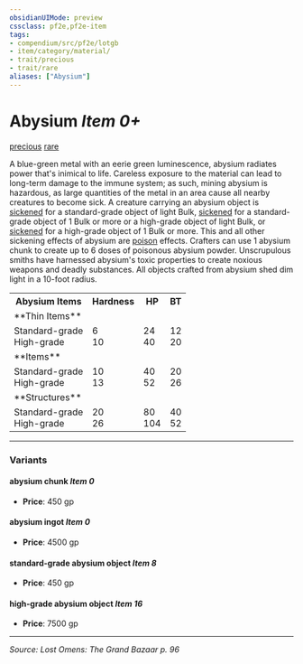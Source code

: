 ```yaml
---
obsidianUIMode: preview
cssclass: pf2e,pf2e-item
tags:
- compendium/src/pf2e/lotgb
- item/category/material/
- trait/precious
- trait/rare
aliases: ["Abysium"]
---
```

# Abysium *Item 0+*  
[precious](rules/traits/precious.md "Precious Item Trait")  [rare](rules/traits/rare.md "Rare Rarity Trait")  


A blue-green metal with an eerie green luminescence, abysium radiates power that's inimical to life. Careless exposure to the material can lead to long-term damage to the immune system; as such, mining abysium is hazardous, as large quantities of the metal in an area cause all nearby creatures to become sick. A creature carrying an abysium object is [sickened](rules/conditions.md#Sickened) for a standard-grade object of light Bulk, [sickened](rules/conditions.md#Sickened) for a standard-grade object of 1 Bulk or more or a high-grade object of light Bulk, or [sickened](rules/conditions.md#Sickened) for a high-grade object of 1 Bulk or more. This and all other sickening effects of abysium are [poison](rules/traits/poison.md "Poison Effect Trait") effects. Crafters can use 1 abysium chunk to create up to 6 doses of poisonous abysium powder. Unscrupulous smiths have harnessed abysium's toxic properties to create noxious weapons and deadly substances. All objects crafted from abysium shed dim light in a 10-foot radius.

<table>
<tr>
  <th>Abysium Items</th>
  <th>Hardness</th>
  <th>HP</th>
  <th>BT</th>
</tr>
<tr>
  <td>**Thin Items**</td>
  <td></td>
  <td></td>
  <td></td>
</tr>
<tr>
  <td>Standard-grade<br />High-grade</td>
  <td>6<br />10</td>
  <td>24<br />40</td>
  <td>12<br />20</td>
</tr>
<tr>
  <td>**Items**</td>
  <td></td>
  <td></td>
  <td></td>
</tr>
<tr>
  <td>Standard-grade<br />High-grade</td>
  <td>10<br />13</td>
  <td>40<br />52</td>
  <td>20<br />26</td>
</tr>
<tr>
  <td>**Structures**</td>
  <td></td>
  <td></td>
  <td></td>
</tr>
<tr>
  <td>Standard-grade<br />High-grade</td>
  <td>20<br />26</td>
  <td>80<br />104</td>
  <td>40<br />52</td>
</tr>
</table>


---

### Variants

#### abysium chunk *Item 0*

- **Price**: 450 gp

#### abysium ingot *Item 0*

- **Price**: 4500 gp

#### standard-grade abysium object *Item 8*

- **Price**: 450 gp

#### high-grade abysium object *Item 16*

- **Price**: 7500 gp

---
*Source: Lost Omens: The Grand Bazaar p. 96*